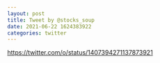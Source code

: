 ```yaml
--- 
layout: post 
title: Tweet by @stocks_soup 
date: 2021-06-22 1624383922 
categories: twitter 
--- 
```

https://twitter.com/o/status/1407394271137873921